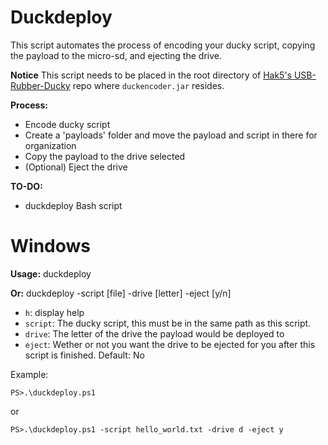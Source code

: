 # Duckdeploy
This script automates the process of encoding your ducky script, copying the payload to the micro-sd, and ejecting the drive.

**Notice** This script needs to be placed in the root directory of [Hak5's USB-Rubber-Ducky](https://github.com/hak5darren/USB-Rubber-Ducky) repo where `duckencoder.jar` resides.

**Process:**
- Encode ducky script
- Create a 'payloads' folder and move the payload and script in there for organization
- Copy the payload to the drive selected
- (Optional) Eject the drive


**TO-DO:**
- duckdeploy Bash script

# Windows
**Usage:** 
duckdeploy 

**Or:** duckdeploy -script [file] -drive [letter] -eject [y/n]
- `h`: display help
- `script`: The ducky script, this must be in the same path as this script.
- `drive`: The letter of the drive the payload would be deployed to
- `eject`: Wether or not you want the drive to be ejected for you after this script is finished. Default: No

Example:

`PS>.\duckdeploy.ps1`

or

`PS>.\duckdeploy.ps1 -script hello_world.txt -drive d -eject y`


